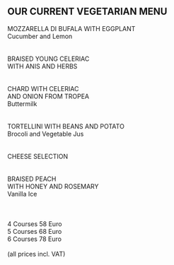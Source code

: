 ## OUR CURRENT VEGETARIAN MENU

MOZZARELLA DI BUFALA WITH EGGPLANT  
Cucumber and Lemon  
<br>
<br>
BRAISED YOUNG CELERIAC  
WITH ANIS AND HERBS  
<br>
<br>
CHARD WITH CELERIAC  
AND ONION FROM TROPEA  
Buttermilk  
<br>
<br>
TORTELLINI WITH BEANS AND POTATO  
Brocoli and Vegetable Jus  
<br>
<br>
CHEESE SELECTION  
<br>
<br>
BRAISED PEACH  
WITH HONEY AND ROSEMARY  
Vanilla Ice  
<br>
<br>
<br>
4 Courses 58 Euro  
5 Courses 68 Euro  
6 Courses 78 Euro  
<br>
(all prices incl. VAT)
